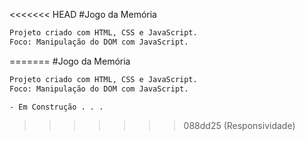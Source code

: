 <<<<<<< HEAD
#Jogo da Memória

````bash
Projeto criado com HTML, CSS e JavaScript.
Foco: Manipulação do DOM com JavaScript.
````
=======
#Jogo da Memória

````bash
Projeto criado com HTML, CSS e JavaScript.
Foco: Manipulação do DOM com JavaScript.

- Em Construção . . . 
````

>>>>>>> 088dd25 (Responsividade)
